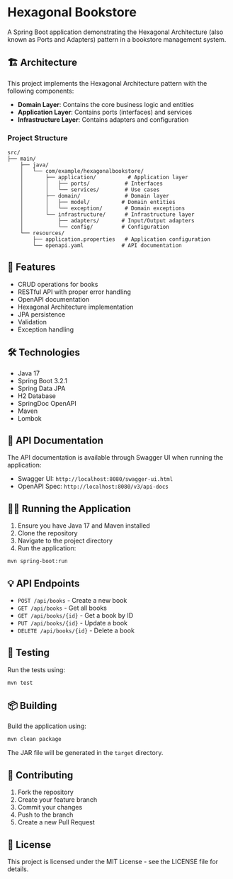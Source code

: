 # Hexagonal Bookstore

A Spring Boot application demonstrating the Hexagonal Architecture (also known as Ports and Adapters) pattern in a bookstore management system.

## 🏗️ Architecture

This project implements the Hexagonal Architecture pattern with the following components:

- **Domain Layer**: Contains the core business logic and entities
- **Application Layer**: Contains ports (interfaces) and services
- **Infrastructure Layer**: Contains adapters and configuration

### Project Structure
```
src/
├── main/
    ├── java/
    │   └── com/example/hexagonalbookstore/
    │       ├── application/          # Application layer
    │       │   ├── ports/           # Interfaces
    │       │   └── services/        # Use cases 
    │       ├── domain/              # Domain layer
    │       │   ├── model/          # Domain entities
    │       │   └── exception/       # Domain exceptions
    │       └── infrastructure/      # Infrastructure layer
    │           ├── adapters/       # Input/Output adapters
    │           └── config/         # Configuration
    └── resources/
        ├── application.properties   # Application configuration
        └── openapi.yaml            # API documentation
```

## 🚀 Features

- CRUD operations for books
- RESTful API with proper error handling
- OpenAPI documentation
- Hexagonal Architecture implementation
- JPA persistence
- Validation
- Exception handling

## 🛠️ Technologies

- Java 17
- Spring Boot 3.2.1
- Spring Data JPA
- H2 Database
- SpringDoc OpenAPI
- Maven
- Lombok

## 📝 API Documentation

The API documentation is available through Swagger UI when running the application:
- Swagger UI: `http://localhost:8080/swagger-ui.html`
- OpenAPI Spec: `http://localhost:8080/v3/api-docs`

## 🏃‍♂️ Running the Application

1. Ensure you have Java 17 and Maven installed
2. Clone the repository
3. Navigate to the project directory
4. Run the application:
```bash
mvn spring-boot:run
```

## 💡 API Endpoints

- `POST /api/books` - Create a new book
- `GET /api/books` - Get all books
- `GET /api/books/{id}` - Get a book by ID
- `PUT /api/books/{id}` - Update a book
- `DELETE /api/books/{id}` - Delete a book

## 🧪 Testing

Run the tests using:
```bash
mvn test
```

## 📦 Building

Build the application using:
```bash
mvn clean package
```

The JAR file will be generated in the `target` directory.

## 🤝 Contributing

1. Fork the repository
2. Create your feature branch
3. Commit your changes
4. Push to the branch
5. Create a new Pull Request

## 📄 License

This project is licensed under the MIT License - see the LICENSE file for details.

